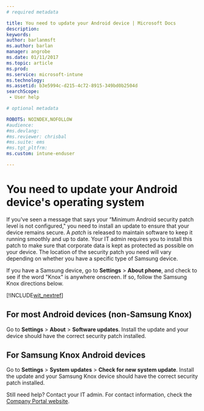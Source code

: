 ```yaml
---
# required metadata

title: You need to update your Android device | Microsoft Docs
description:
keywords:
author: barlanmsftms.author: barlan
manager: angrobe
ms.date: 01/11/2017
ms.topic: article
ms.prod:
ms.service: microsoft-intune
ms.technology:
ms.assetid: b3e5994c-d215-4c72-8915-349bd0b2504dsearchScope: - User help

# optional metadata

ROBOTS: NOINDEX,NOFOLLOW
#audience:
#ms.devlang:
#ms.reviewer: chrisbal
#ms.suite: ems
#ms.tgt_pltfrm:
ms.custom: intune-enduser

---
```


# You need to update your Android device's operating system

If you've seen a message that says your “Minimum Android security patch level is not configured," you need to install an update to ensure that your device remains secure. A _patch_ is released to maintain software to keep it running smoothly and up to date. Your IT admin requires you to install this patch to make sure that corporate data is kept as protected as possible on your device. The location of the security patch you need will vary depending on whether you have a specific type of Samsung device.

If you have a Samsung device, go to **Settings** > **About phone**, and check to see if the word "Knox" is anywhere onscreen. If so, follow the Samsung Knox directions below.

[!INCLUDE[wit_nextref](../includes/end-user-os-update-guidance.md)]

## For most Android devices (non-Samsung Knox)

Go to **Settings** > **About** > **Software updates**. Install the update and your device should have the correct security patch installed.

## For Samsung Knox Android devices

Go to **Settings** > **System updates** > **Check for new system update**. Install the update and your Samsung Knox device should have the correct security patch installed.



Still need help? Contact your IT admin. For contact information, check the [Company Portal website](http://portal.manage.microsoft.com).
